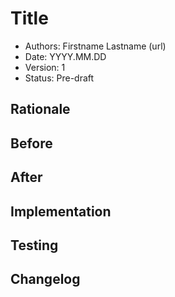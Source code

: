 # Title

<!--
valid status values are: Pre-draft|Draft|Proposal|Accepted
-->
* Authors: Firstname Lastname <email> (url)
* Date: YYYY.MM.DD
* Version: 1
* Status: Pre-draft

## Rationale
<!--
We want to give donors a way to contribute to Community Inclusion Currencies as well as anyone with National Currency.
By connecting to a reserve that is stable to the US dollar we bring some stability and the ability for many to support local communities.
-->

## Before 
<!--
What is the current state of the described topic?
-->

## After
<!--
How will things be different after this has been done?
-->

## Implementation
<!--
Here is the description of how these changes should be implemented.
Please use subheadings to improve readability.
Some suggestions:

### Workflow


### Variables

### Interface
-->

## Testing
<!--
Please describe what test vectors that are required for this implementation
-->

## Changelog
<!--
Please remember to describe every change to this document in the changelog using 
serial number:

* version 1:
-->
